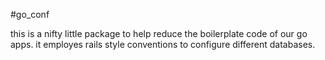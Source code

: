 #go_conf

this is a nifty little package to help reduce the boilerplate code of our go apps.
it employes rails style conventions to configure different databases.